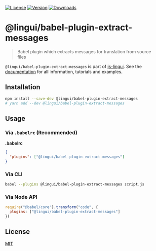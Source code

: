 [![License][Badge-License]][License]
[![Version][Badge-Version]][Package]
[![Downloads][Badge-Downloads]][Package]

# @lingui/babel-plugin-extract-messages

> Babel plugin which extracts messages for translation from source files

`@lingui/babel-plugin-extract-messages` is part of [js-lingui][jsLingui]. See the [documentation][Documentation] for all information, tutorials and examples.

## Installation

```sh
npm install --save-dev @lingui/babel-plugin-extract-messages
# yarn add --dev @lingui/babel-plugin-extract-messages
```

## Usage

### Via `.babelrc` (Recommended)

**.babelrc**

```json
{
  "plugins": ["@lingui/babel-plugin-extract-messages"]
}
```

### Via CLI

```bash
babel --plugins @lingui/babel-plugin-extract-messages script.js
```

### Via Node API

```js
require("@babel/core").transform("code", {
  plugins: ["@lingui/babel-plugin-extract-messages"]
})
```

## License

[MIT][License]

[License]: https://github.com/lingui/js-lingui/blob/master/LICENSE
[jsLingui]: https://github.com/lingui/js-lingui
[Documentation]: https://lingui.github.io/js-lingui/
[Package]: https://www.npmjs.com/package/@lingui/babel-plugin-extract-messages
[Badge-Downloads]: https://img.shields.io/npm/dw/@lingui/babel-plugin-extract-messages.svg
[Badge-Version]: https://img.shields.io/npm/v/@lingui/babel-plugin-extract-messages.svg 
[Badge-License]: https://img.shields.io/npm/l/@lingui/babel-plugin-extract-messages.svg
